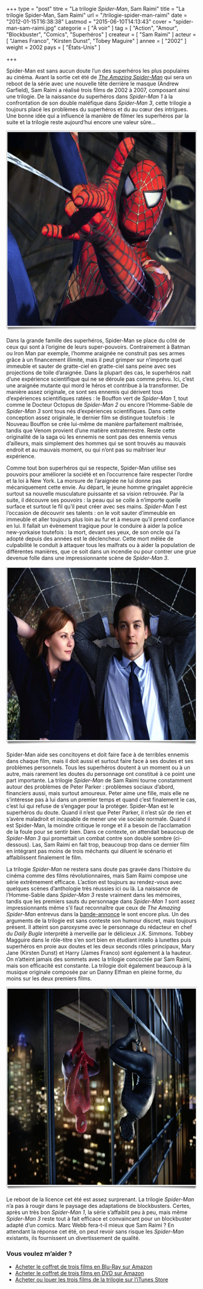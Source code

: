 +++
type = "post"
titre = "La trilogie <em>Spider-Man</em>, Sam Raimi"
title = "La trilogie Spider-Man, Sam Raimi"
url = "/trilogie-spider-man-raimi"
date = "2012-01-15T16:38:38"
Lastmod = "2015-06-10T14:13:43"
cover = "spider-man-sam-raimi.jpg"
categorie = [ "À voir" ]
tag = [ "Action", "Amour", "Blockbuster", "Comics", "Superhéros" ]
createur = [ "Sam Raimi" ]
acteur = [ "James Franco", "Kirsten Dunst", "Tobey Maguire" ]
annee = [ "2002" ]
weight = 2002
pays = [ "États-Unis" ]

+++

<p>Spider-Man est sans aucun doute l&rsquo;un des superhéros les plus populaires au cinéma. Avant la sortie cet été de <a href="http://voiretmanger.fr/2012/07/04/amazing-spider-man-webb/" title="The Amazing Spider-Man, Marc Webb"><em>The Amazing Spider-Man</em></a> qui sera un reboot de la série avec une nouvelle tête derrière le masque (Andrew Garfield), Sam Raimi a réalisé trois films de 2002 à 2007, composant ainsi une trilogie. De la naissance du superhéros dans <em>Spider-Man 1</em> à la confrontation de son double maléfique dans <em>Spider-Man 3</em>, cette trilogie a toujours placé les problèmes du superhéros et du au cœur des intrigues. Une bonne idée qui a influencé la manière de filmer les superhéros par la suite et la trilogie reste aujourd&rsquo;hui encore une valeur sûre…</p>
<img class="aligncenter" style="border-style: initial; border-color: initial; border-width: 0px;" src="spider-man-1.jpg" alt="Spider man 1" width="690" height="529" border="0" />
<p>Dans la grande famille des superhéros, Spider-Man se place du côté de ceux qui sont à l&rsquo;origine de leurs super-pouvoirs. Contrairement à Batman ou Iron Man par exemple, l&rsquo;homme araignée ne construit pas ses armes grâce à un financement illimité, mais il peut grimper sur n&rsquo;importe quel immeuble et sauter de gratte-ciel en gratte-ciel sans peine avec ses projections de toile d&rsquo;araignée. Dans la plupart des cas, le superhéros nait d&rsquo;une expérience scientifique qui ne se déroule pas comme prévu. Ici, c&rsquo;est une araignée mutante qui mord le héros et contribue à la transformer. De manière assez originale, ce sont ses ennemis qui dérivent tous d&rsquo;expériences scientifiques ratées : le Bouffon vert de <em>Spider-Man 1</em>, tout comme le Docteur Octopus de <em>Spider-Man 2</em> ou encore l&rsquo;Homme-Sable de <em>Spider-Man 3</em> sont tous nés d&rsquo;expériences scientifiques. Dans cette conception assez originale, le dernier film se distingue toutefois : le Nouveau Bouffon se crée lui-même de manière parfaitement maîtrisée, tandis que Venom provient d&rsquo;une matière extraterrestre. Reste cette originalité de la saga où les ennemis ne sont pas des ennemis venus d&rsquo;ailleurs, mais simplement des hommes qui se sont trouvés au mauvais endroit et au mauvais moment, ou qui n&rsquo;ont pas su maîtriser leur expérience.</p>
<p>Comme tout bon superhéros qui se respecte, Spider-Man utilise ses pouvoirs pour améliorer la société et en l&rsquo;occurrence faire respecter l&rsquo;ordre et la loi à New York. La morsure de l&rsquo;araignée ne lui donne pas mécaniquement cette envie. Au départ, le jeune homme gringalet apprécie surtout sa nouvelle musculature puissante et sa vision retrouvée. Par la suite, il découvre ses pouvoirs : la peau qui se colle à n&rsquo;importe quelle surface et surtout le fil qu&rsquo;il peut créer avec ses mains. <em>Spider-Man 1</em> est l&rsquo;occasion de découvrir ses talents : on le voit sauter d&rsquo;immeuble en immeuble et aller toujours plus loin au fur et à mesure qu&rsquo;il prend confiance en lui. Il fallait un évènement tragique pour le conduire à aider la police new-yorkaise toutefois : la mort, devant ses yeux, de son oncle qui l&rsquo;a adopté depuis des années est le déclencheur. Cette mort mêlée de culpabilité le conduit à attaquer tous les malfrats ou à aider la population de différentes manières, que ce soit dans un incendie ou pour contrer une grue devenue folle dans une impressionnante scène de <em>Spider-Man 3</em>.</p>
<img class="aligncenter" style="border-style: initial; border-color: initial; border-width: 0px;" src="spider-man-kirsten-dunst-tobey-maguire.jpg" alt="Spider man kirsten dunst tobey maguire" width="690" height="472" border="0" />
<p>Spider-Man aide ses concitoyens et doit faire face à de terribles ennemis dans chaque film, mais il doit aussi et surtout faire face à ses doutes et ses problèmes personnels. Tous les superhéros doutent à un moment ou à un autre, mais rarement les doutes du personnage ont constitué à ce point une part importante. La trilogie <em>Spider-Man</em> de Sam Raimi tourne constamment autour des problèmes de Peter Parker : problèmes sociaux d&rsquo;abord, financiers aussi, mais surtout amoureux. Peter aime une fille, mais elle ne s&rsquo;intéresse pas à lui dans un premier temps et quand c&rsquo;est finalement le cas, c&rsquo;est lui qui refuse de s&rsquo;engager pour la protéger. Spider-Man est le superhéros du doute. Quand il n&rsquo;est que Peter Parker, il n&rsquo;est sûr de rien et s&rsquo;avère maladroit et incapable de mener une vie sociale normale. Quand il est Spider-Man, la moindre critique le ronge et il a besoin de l&rsquo;acclamation de la foule pour se sentir bien. Dans ce contexte, on attendait beaucoup de <em>Spider-Man 3</em> qui promettait un combat contre son double sombre (ci-dessous). Las, Sam Raimi en fait trop, beaucoup trop dans ce dernier film en intégrant pas moins de trois méchants qui diluent le scénario et affaiblissent finalement le film.</p>
<p>La trilogie <em>Spider-Man</em> ne restera sans doute pas gravée dans l&rsquo;histoire du cinéma comme des films révolutionnaires, mais Sam Raimi compose une série extrêmement efficace. L&rsquo;action est toujours au rendez-vous avec quelques scènes d&rsquo;anthologie très réussies ici ou là. La naissance de l&rsquo;Homme-Sable dans <em>Spider-Man 3</em> reste vraiment dans les mémoires, tandis que les premiers sauts du personnage dans <em>Spider-Man 1</em> sont assez impressionnants même s&rsquo;il faut reconnaître que ceux de <em>The Amazing Spider-Man</em> entrevus dans la <a href="http://www.youtube.com/watch?v=njCs0skAVyo&amp;feature=fvst">bande-annonce</a> le sont encore plus. Un des arguments de la trilogie est sans conteste son humour discret, mais toujours présent. Il atteint son paroxysme avec le personnage du rédacteur en chef du <em>Daily Bugle</em> interprété à merveille par le délicieux J.K. Simmons. Tobbey Magguire dans le rôle-titre s&rsquo;en sort bien en étudiant intello à lunettes puis superhéros en proie aux doutes et les deux seconds rôles principaux, Mary Jane (Kirsten Dunst) et Harry (James Franco) sont également à la hauteur. On n&rsquo;atteint jamais des sommets avec la trilogie concoctée par Sam Raimi, mais son efficacité est constante. La trilogie doit également beaucoup à la musique originale composée par un Danny Elfman en pleine forme, du moins sur les deux premiers films.</p>
<img class="aligncenter" style="border-style: initial; border-color: initial; border-width: 0px;" src="spider-man-3-sam-raimi.jpg" alt="Spider man 3 sam raimi" width="690" height="536" border="0" />
<p>Le reboot de la licence cet été est assez surprenant. La trilogie <em>Spider-Man</em> n&rsquo;a pas à rougir dans le paysage des adaptations de blockbusters. Certes, après un très bon <em>Spider-Man 1</em>, la série s&rsquo;affaiblit peu à peu, mais même <em>Spider-Man 3</em> reste tout à fait efficace et convaincant pour un blockbuster adapté d&rsquo;un comics. Marc Webb fera-t-il mieux que Sam Raimi ? En attendant la réponse cet été, on peut revoir sans risque les <em>Spider-Man</em> existants, ils fournissent un divertissement de qualité.</p>
<div class="amazon">
<h3>Vous voulez m&rsquo;aider ?</h3>
<ul>
<li><a href="http://www.amazon.fr/gp/product/B000VI04X4/ref=as_li_ss_tl?ie=UTF8&tag=leblogdenic07-21&linkCode=as2&camp=1642&creative=19458&creativeASIN=B000VI04X4">Acheter le coffret de trois films en Blu-Ray sur Amazon</a></li>
<li><a href="http://www.amazon.fr/gp/product/B002KMW7W0/ref=as_li_ss_tl?ie=UTF8&tag=leblogdenic07-21&linkCode=as2&camp=1642&creative=19458&creativeASIN=B002KMW7W0">Acheter le coffret de trois films en DVD sur Amazon</a></li>
<li><a href="http://ax.search.itunes.apple.com/WebObjects/MZSearch.woa/wa/search?entity=movie&media=all&restrict=true&submit=seeAllLockups&term=spider-man">Acheter ou louer les trois films de la trilogie sur l&rsquo;iTunes Store</a></li>
</ul>
</div>

